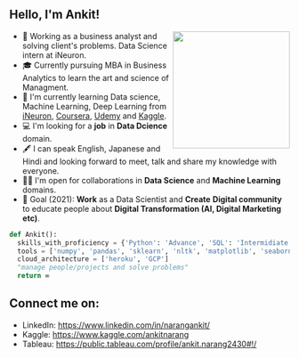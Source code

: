 ## Hello, I'm Ankit!
<img align='right' src="https://s1.gifyu.com/images/Manager.gif" width="210">

- 💼 Working as a business analyst and solving client's problems. Data Science intern at iNeuron. 
- 🎓 Currently pursuing MBA in Business Analytics to learn the art and science of Managment.
- 🌱 I'm currently learning Data science, Machine Learning, Deep Learning from [iNeuron](https://academy.ineuron.ai/), [Coursera](https://www.coursera.org/), [Udemy](https://www.udemy.com/) and [Kaggle](https://www.kaggle.com/).
- 💻 I'm looking for a **job** in **Data Dcience** domain.
- 🖋️ I can speak English, Japanese and Hindi and looking forward to meet, talk and share my knowledge with everyone.
- 🤝🏻 I'm open for collaborations in **Data Science** and **Machine Learning** domains.
- 🎯 Goal (2021): **Work** as a Data Scientist and **Create** **Digital community** to educate people about **Digital Transformation (AI, Digital Marketing etc)**.

```python
def Ankit():
  skills_with_proficiency = {'Python': 'Advance', 'SQL': 'Intermidiate', 'Machine Learning': 'Intermidiate', 'Project Management': 'Intermediate'}
  tools = ['numpy', 'pandas', 'sklearn', 'nltk', 'matplotlib', 'seaborn', 'keras', 'flask', 'tableau', 'PowerBI'. 'Excel']
  cloud_architecture = ['heroku', 'GCP']
  "manage people/projects and solve problems"
  return ∞
```

## Connect me on:
- LinkedIn: https://www.linkedin.com/in/narangankit/
- Kaggle: https://www.kaggle.com/ankitnarang
- Tableau: https://public.tableau.com/profile/ankit.narang2430#!/



